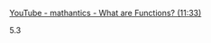 [YouTube - mathantics - What are Functions? (11:33)](https://www.youtube.com/watch?v=52tpYl2tTqk&list=PLUPEBWbAHUsyiuhVHPbzQbalNYfItnxKq&index=2)

5.3

